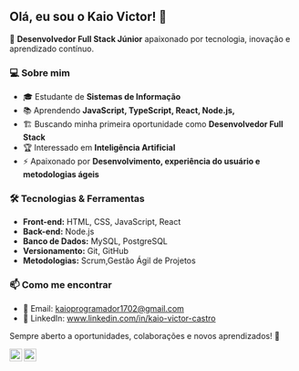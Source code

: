 ## Olá, eu sou o Kaio Victor! 👋

🚀 **Desenvolvedor Full Stack Júnior** apaixonado por tecnologia, inovação e aprendizado contínuo.

### 💻 Sobre mim
- 🎓 Estudante de **Sistemas de Informação**
- 📚 Aprendendo **JavaScript, TypeScript, React, Node.js,**
- 🏗 Buscando minha primeira oportunidade como **Desenvolvedor Full Stack**
- 🏆 Interessado em **Inteligência Artificial**
- ⚡ Apaixonado por **Desenvolvimento, experiência do usuário e metodologias ágeis**

### 🛠️ Tecnologias & Ferramentas
- **Front-end:** HTML, CSS, JavaScript, React
- **Back-end:** Node.js
- **Banco de Dados:** MySQL, PostgreSQL
- **Versionamento:** Git, GitHub
- **Metodologias:** Scrum,Gestão Ágil de Projetos

### 📫 Como me encontrar
- 📩 Email: kaioprogramador1702@gmail.com
- 💼 LinkedIn: www.linkedin.com/in/kaio-victor-castro

Sempre aberto a oportunidades, colaborações e novos aprendizados! 🚀

<a href="https://www.instagram.com/kaio_ccastro">
<img align="left" width="22px" src="https://cdn.jsdelivr.net/npm/simple-icons@v3/icons/instagram.svg" />

<a href="www.linkedin.com/in/kaio-victor-castro">
<img align="left" width="22px" src="https://cdn.jsdelivr.net/npm/simple-icons@v3/icons/linkedin.svg" />
